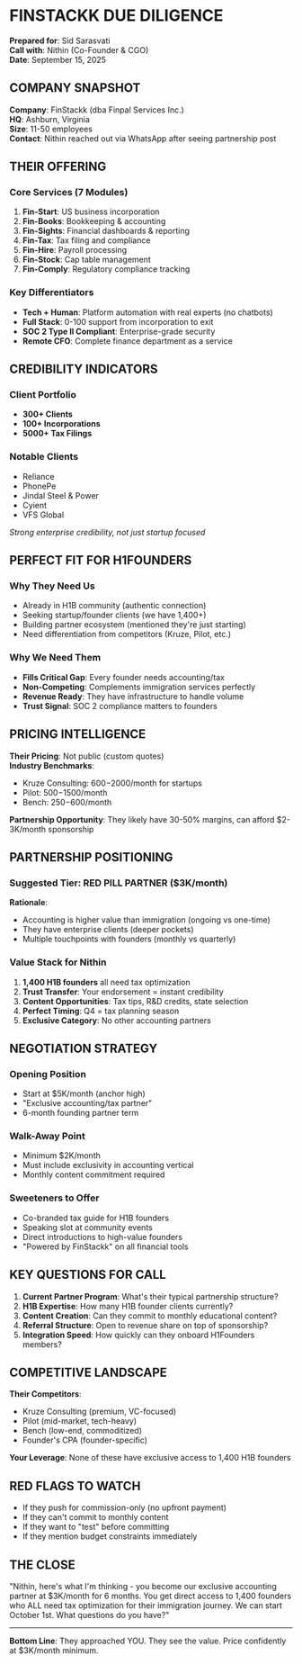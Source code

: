 # FINSTACKK DUE DILIGENCE
**Prepared for**: Sid Sarasvati  
**Call with**: Nithin (Co-Founder & CGO)  
**Date**: September 15, 2025

## COMPANY SNAPSHOT

**Company**: FinStackk (dba Finpal Services Inc.)  
**HQ**: Ashburn, Virginia  
**Size**: 11-50 employees  
**Contact**: Nithin reached out via WhatsApp after seeing partnership post

## THEIR OFFERING

### Core Services (7 Modules)
1. **Fin-Start**: US business incorporation
2. **Fin-Books**: Bookkeeping & accounting
3. **Fin-Sights**: Financial dashboards & reporting
4. **Fin-Tax**: Tax filing and compliance
5. **Fin-Hire**: Payroll processing
6. **Fin-Stock**: Cap table management
7. **Fin-Comply**: Regulatory compliance tracking

### Key Differentiators
- **Tech + Human**: Platform automation with real experts (no chatbots)
- **Full Stack**: 0-100 support from incorporation to exit
- **SOC 2 Type II Compliant**: Enterprise-grade security
- **Remote CFO**: Complete finance department as a service

## CREDIBILITY INDICATORS

### Client Portfolio
- **300+ Clients**
- **100+ Incorporations**
- **5000+ Tax Filings**

### Notable Clients
- Reliance
- PhonePe
- Jindal Steel & Power
- Cyient
- VFS Global

*Strong enterprise credibility, not just startup focused*

## PERFECT FIT FOR H1FOUNDERS

### Why They Need Us
- Already in H1B community (authentic connection)
- Seeking startup/founder clients (we have 1,400+)
- Building partner ecosystem (mentioned they're just starting)
- Need differentiation from competitors (Kruze, Pilot, etc.)

### Why We Need Them
- **Fills Critical Gap**: Every founder needs accounting/tax
- **Non-Competing**: Complements immigration services perfectly
- **Revenue Ready**: They have infrastructure to handle volume
- **Trust Signal**: SOC 2 compliance matters to founders

## PRICING INTELLIGENCE

**Their Pricing**: Not public (custom quotes)  
**Industry Benchmarks**:
- Kruze Consulting: $600-$2000/month for startups
- Pilot: $500-$1500/month
- Bench: $250-$600/month

**Partnership Opportunity**: They likely have 30-50% margins, can afford $2-3K/month sponsorship

## PARTNERSHIP POSITIONING

### Suggested Tier: RED PILL PARTNER ($3K/month)
**Rationale**:
- Accounting is higher value than immigration (ongoing vs one-time)
- They have enterprise clients (deeper pockets)
- Multiple touchpoints with founders (monthly vs quarterly)

### Value Stack for Nithin
1. **1,400 H1B founders** all need tax optimization
2. **Trust Transfer**: Your endorsement = instant credibility
3. **Content Opportunities**: Tax tips, R&D credits, state selection
4. **Perfect Timing**: Q4 = tax planning season
5. **Exclusive Category**: No other accounting partners

## NEGOTIATION STRATEGY

### Opening Position
- Start at $5K/month (anchor high)
- "Exclusive accounting/tax partner"
- 6-month founding partner term

### Walk-Away Point
- Minimum $2K/month
- Must include exclusivity in accounting vertical
- Monthly content commitment required

### Sweeteners to Offer
- Co-branded tax guide for H1B founders
- Speaking slot at community events
- Direct introductions to high-value founders
- "Powered by FinStackk" on all financial tools

## KEY QUESTIONS FOR CALL

1. **Current Partner Program**: What's their typical partnership structure?
2. **H1B Expertise**: How many H1B founder clients currently?
3. **Content Creation**: Can they commit to monthly educational content?
4. **Referral Structure**: Open to revenue share on top of sponsorship?
5. **Integration Speed**: How quickly can they onboard H1Founders members?

## COMPETITIVE LANDSCAPE

**Their Competitors**:
- Kruze Consulting (premium, VC-focused)
- Pilot (mid-market, tech-heavy)
- Bench (low-end, commoditized)
- Founder's CPA (founder-specific)

**Your Leverage**: None of these have exclusive access to 1,400 H1B founders

## RED FLAGS TO WATCH

- If they push for commission-only (no upfront payment)
- If they can't commit to monthly content
- If they want to "test" before committing
- If they mention budget constraints immediately

## THE CLOSE

"Nithin, here's what I'm thinking - you become our exclusive accounting partner at $3K/month for 6 months. You get direct access to 1,400 founders who ALL need tax optimization for their immigration journey. We can start October 1st. What questions do you have?"

---

**Bottom Line**: They approached YOU. They see the value. Price confidently at $3K/month minimum.